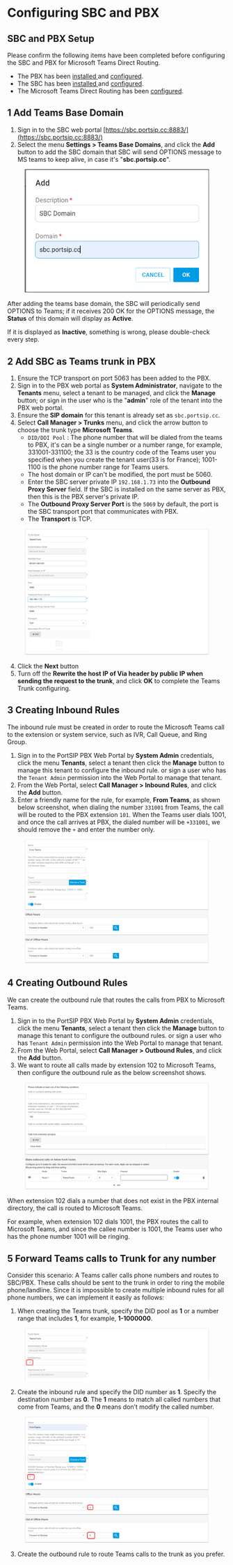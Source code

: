 # Configuring SBC and PBX

## SBC and PBX Setup

Please confirm the following items have been completed before configuring the SBC and PBX for Microsoft Teams Direct Routing.

* The PBX has been [installed ](../1-installation-of-the-portsip-pbx/)and [configured](../2-configuring-the-portsip-pbx.md).
* The SBC has been [installed ](../9-configuring-portsip-sbc/)and [configured](../9-configuring-portsip-sbc/configuring-sbc-for-webrtc.md).
* The Microsoft Teams Direct Routing has been [configured](configuring-microsoft-teams.md).

## 1 Add Teams Base Domain

1. Sign in to the SBC web portal [https://sbc.portsip.cc:8883/](https://sbc.portsip.cc:8883/)
2. Select the menu **Settings > Teams Base Domains**, and click the **Add** button to add the SBC  domain that SBC will send OPTIONS message to MS teams to keep alive, in case it's "**sbc.portsip.cc**".

<figure><img src="../../../.gitbook/assets/teams_base_domian.png" alt=""><figcaption></figcaption></figure>

After adding the teams base domain, the SBC will periodically send OPTIONS to Teams; if it receives 200 OK for the OPTIONS message, the **Status** of this domain will display as **Active**.&#x20;

If it is displayed as **Inactive**, something is wrong, please double-check every step.

## 2 Add SBC as Teams trunk in PBX

1. Ensure the TCP transport on port 5063 has been added to the PBX.
2. Sign in to the PBX web portal as **System Administrator**, navigate to the **Tenants** menu, select a tenant to be managed, and click the **Manage** button; or sign in the user who is the "**admin**" role of the tenant into the PBX web portal.
3. Ensure the **SIP domain** for this tenant is already set as `sbc.portsip.cc`.
4. Select **Call Manager > Trunks** menu, and click the arrow button to choose the trunk type **Microsoft Teams**.
   * `DID/DDI Pool` : The phone number that will be dialed from the teams to PBX, it's can be a single number or a number range, for example, 331001-331100; the 33 is the country code of the Teams user you specified when you create the tenant user(33 is for France);  1001-1100 is the phone number range for Teams users.
   * The host domain or IP can't be modified, the port must be 5060.
   * Enter the SBC server private IP `192.168.1.73`  into the **Outbound Proxy Server** field. If the SBC is installed on the same server as PBX, then this is the PBX server's private IP.
   * The **Outbound Proxy Server Port** is the `5069` by default,  the port is the SBC transport port that communicates with PBX.
   * The **Transport** is TCP.

<figure><img src="../../../.gitbook/assets/teams_trunk1.png" alt=""><figcaption></figcaption></figure>

4. Click the **Next** button
5. Turn off the **Rewrite the host IP of Via header by public IP when sending the request to the trunk**, and click **OK** to complete the Teams Trunk configuring.

## 3 Creating Inbound Rules

The inbound rule must be created in order to route the Microsoft Teams call to the extension or system service, such as IVR, Call Queue, and Ring Group.

1. Sign in to the PortSIP PBX Web Portal by **System Admin** credentials, click the menu **Tenants**, select a tenant then click the **Manage** button to manage this tenant to configure the inbound rule. or sign a user who has the `Tenant Admin` permission into the Web Portal to manage that tenant.
2. From the Web Portal, select **Call Manager > Inbound Rules**, and click the **Add** button.
3. Enter a friendly name for the rule, for example, **From Teams**, as shown below screenshot, when dialing the number `331001` from Teams, the call will be routed to the PBX extension `101`. When the Teams user dials 1001, and once the call arrives at PBX, the dialed number will be `+331001`, we should remove the `+` and enter the number only.

<figure><img src="../../../.gitbook/assets/teams_inbound_rule.png" alt=""><figcaption></figcaption></figure>

## 4 Creating Outbound Rules

We can create the outbound rule that routes the calls from PBX to Microsoft Teams.

1. Sign in to the PortSIP PBX Web Portal by **System Admin** credentials, click the menu **Tenants**, select a tenant then click the **Manage** button to manage this tenant to configure the outbound rules. or sign a user who has  `Tenant Admin` permission into the Web Portal to manage that tenant.
2. From the Web Portal, select **Call Manager > Outbound Rules**, and click the **Add** button.
3. We want to route all calls made by extension 102 to Microsoft Teams, then configure the outbound rule as the below screenshot shows.

<figure><img src="../../../.gitbook/assets/teams_outbound_rule.png" alt=""><figcaption></figcaption></figure>

When extension 102 dials a number that does not exist in the PBX internal directory, the call is routed to Microsoft Teams.

For example, when extension 102 dials 1001, the PBX routes the call to Microsoft Teams, and since the callee number is 1001, the Teams user who has the phone number 1001 will be ringing.

## 5 Forward Teams calls to Trunk for any number

Consider this scenario: A Teams caller calls phone numbers and routes to SBC/PBX. These calls should be sent to the trunk in order to ring the mobile phone/landline. Since it is impossible to create multiple inbound rules for all phone numbers, we can implement it easily as follows:

1. When creating the Teams trunk, specify the DID pool as **1** or a number range that includes **1**, for example, **1-1000000**.

<figure><img src="../../../.gitbook/assets/temas_did_pool_1.png" alt=""><figcaption></figcaption></figure>

2. Create the inbound rule and specify the DID number as **1**. Specify the destination number as **0**. The **1** means to match all called numbers that come from Teams, and the **0** means don’t modify the called number.

<figure><img src="../../../.gitbook/assets/temas_did_pool_2.png" alt=""><figcaption></figcaption></figure>

3. Create the outbound rule to route Teams calls to the trunk as you prefer.

&#x20;
